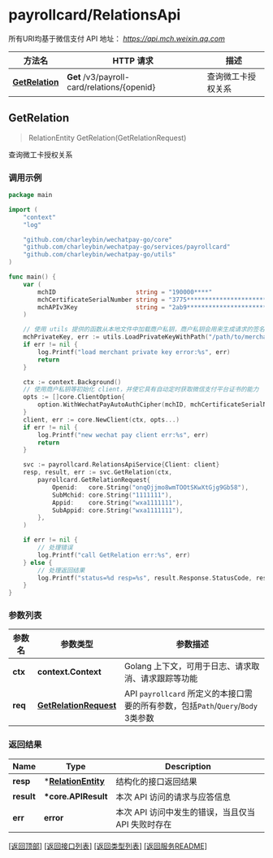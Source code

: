 # payrollcard/RelationsApi

所有URI均基于微信支付 API 地址： *https://api.mch.weixin.qq.com*

| 方法名                          | HTTP 请求                                   | 描述               |
| ------------------------------- | ------------------------------------------- | ------------------ |
| [**GetRelation**](#getrelation) | **Get** /v3/payroll-card/relations/{openid} | 查询微工卡授权关系 |



## GetRelation

> RelationEntity GetRelation(GetRelationRequest)

查询微工卡授权关系



### 调用示例

```go
package main

import (
	"context"
	"log"

	"github.com/charleybin/wechatpay-go/core"
	"github.com/charleybin/wechatpay-go/services/payrollcard"
	"github.com/charleybin/wechatpay-go/utils"
)

func main() {
	var (
		mchID                      string = "190000****"                               // 商户号
		mchCertificateSerialNumber string = "3775************************************" // 商户证书序列号
		mchAPIv3Key                string = "2ab9****************************"         // 商户APIv3密钥
	)

	// 使用 utils 提供的函数从本地文件中加载商户私钥，商户私钥会用来生成请求的签名
	mchPrivateKey, err := utils.LoadPrivateKeyWithPath("/path/to/merchant/apiclient_key.pem")
	if err != nil {
		log.Printf("load merchant private key error:%s", err)
		return
	}

	ctx := context.Background()
	// 使用商户私钥等初始化 client，并使它具有自动定时获取微信支付平台证书的能力
	opts := []core.ClientOption{
		option.WithWechatPayAutoAuthCipher(mchID, mchCertificateSerialNumber, mchPrivateKey, mchAPIv3Key),
	}
	client, err := core.NewClient(ctx, opts...)
	if err != nil {
		log.Printf("new wechat pay client err:%s", err)
		return
	}

	svc := payrollcard.RelationsApiService{Client: client}
	resp, result, err := svc.GetRelation(ctx,
		payrollcard.GetRelationRequest{
			Openid:   core.String("onqOjjmo8wmTOOtSKwXtGjg9Gb58"),
			SubMchid: core.String("1111111"),
			Appid:    core.String("wxa1111111"),
			SubAppid: core.String("wxa1111111"),
		},
	)

	if err != nil {
		// 处理错误
		log.Printf("call GetRelation err:%s", err)
	} else {
		// 处理返回结果
		log.Printf("status=%d resp=%s", result.Response.StatusCode, resp)
	}
}
```

### 参数列表
| 参数名  | 参数类型                                        | 参数描述                                                                          |
| ------- | ----------------------------------------------- | --------------------------------------------------------------------------------- |
| **ctx** | **context.Context**                             | Golang 上下文，可用于日志、请求取消、请求跟踪等功能                               |
| **req** | [**GetRelationRequest**](GetRelationRequest.md) | API `payrollcard` 所定义的本接口需要的所有参数，包括`Path`/`Query`/`Body` 3类参数 |

### 返回结果
| Name       | Type                                      | Description                                        |
| ---------- | ----------------------------------------- | -------------------------------------------------- |
| **resp**   | \*[**RelationEntity**](RelationEntity.md) | 结构化的接口返回结果                               |
| **result** | **\*core.APIResult**                      | 本次 API 访问的请求与应答信息                      |
| **err**    | **error**                                 | 本次 API 访问中发生的错误，当且仅当 API 失败时存在 |

[\[返回顶部\]](#payrollcardrelationsapi)
[\[返回接口列表\]](README.md#接口列表)
[\[返回类型列表\]](README.md#类型列表)
[\[返回服务README\]](README.md)

